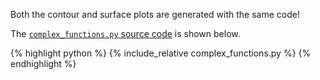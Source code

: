 Both the contour and surface plots are generated with the same code!

The [`complex_functions.py` source code](complex_functions.py) is shown below.
<p></p>

{% highlight python %}
{% include_relative complex_functions.py %}
{% endhighlight %}
